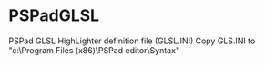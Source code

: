 # PSPadGLSL
PSPad GLSL HighLighter definition file (GLSL.INI)
Copy GLS.INI to "c:\Program Files (x86)\PSPad editor\Syntax\"
